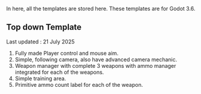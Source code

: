 In here, all the templates are stored here.
These templates are for Godot 3.6.

## Top down Template
Last updated : 21 July 2025
1. Fully made Player control and mouse aim.
2. Simple, following camera, also have advanced camera mechanic.
3. Weapon manager with complete 3 weapons with ammo manager integrated for each of the weapons.
4. Simple training area.
5. Primitive ammo count label for each of the weapon.
